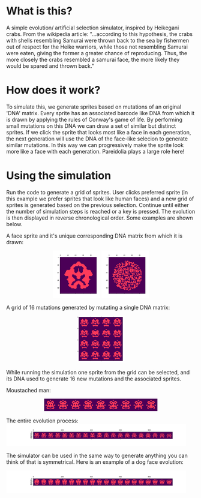 # What is this?
A simple evolution/ artificial selection simulator, inspired by Heikegani crabs. 
From the wikipedia article:
"...according to this hypothesis, the crabs with shells resembling Samurai were thrown back to the sea by fishermen out of respect for the Heike warriors, while those not resembling Samurai were eaten, giving the former a greater chance of reproducing. 
Thus, the more closely the crabs resembled a samurai face, the more likely they would be spared and thrown back."

# How does it work?
To simulate this, we generate sprites based on mutations of an original 'DNA' matrix. Every sprite has an associated barcode like DNA from which it is drawn by applying the rules of Conway's game of life. By performing small mutations on this DNA we can draw a set of similar but distinct sprites. If we click the sprite that looks most like a face in each generation, the next generation will use the DNA of the face-like selecion to generate similar mutations. In this way we can progressively make the sprite look more like a face with each generation. Pareidolia plays a large role here!

# Using the simulation

Run the code to generate a grid of sprites. User clicks preferred sprite (in this example we prefer sprites that look like human faces) and a new grid of sprites is generated based on the previous selection. Continue until either the number of simulation steps is reached or a key is pressed. The evolution is then displayed in reverse chronological order.
Some examples are shown below.

A face sprite and it's unique corresponding DNA matrix from which it is drawn:

<p align="center">
<img src="https://github.com/scottgilmartin/Evolution_Simulator/blob/master/images/grumpfig.png" alt="alt text" width="25%" height="25%" class=center>
<img src="https://github.com/scottgilmartin/Evolution_Simulator/blob/master/images/grumpdnafig.png" alt="alt text" width="25%" height="25%" class=center></p>

A grid of 16 mutations generated by mutating a single DNA matrix:

<p align="center">
<img src="https://github.com/scottgilmartin/Evolution_Simulator/blob/master/images/grid.png" alt="alt text" width="25%" height="25%" class=center></p>

While running the simulation one sprite from the grid can be selected, and its DNA used to generate 16 new mutations and the associated sprites.

Moustached man:

<p align="center">
<img src="https://github.com/scottgilmartin/Evolution_Simulator/blob/master/images/2.png" alt="alt text" width="60%" height="50%"></p>

The entire evolution process:
<img src="https://github.com/scottgilmartin/Evolution_Simulator/blob/master/images/Mario.png" alt="alt text" width="95%" height="100%">

The simulator can be used in the same way to generate anything you can think of that is symmetrical. Here is an example of a dog face evolution:

<img src="https://github.com/scottgilmartin/Evolution_Simulator/blob/master/images/Dog_evolve.png" alt="alt text" width="95%" height="100%">

